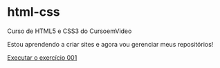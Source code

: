 # html-css
 Curso de HTML5 e CSS3 do CursoemVideo

 Estou aprendendo a criar sites e agora vou gerenciar meus repositórios!

<a href='https://giovanniclopes.github.io/html-css/exercícios/ex001/index.html'>Executar o exercício 001</a>